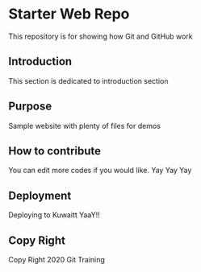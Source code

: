# Starter Web Repo

This repository is for showing how Git and GitHub work

## Introduction

This section is dedicated to introduction section

## Purpose

Sample website with plenty of files for demos

## How to contribute 

You can edit more codes if you would like. Yay Yay Yay

## Deployment
Deploying to Kuwaitt YaaY!!

## Copy Right
Copy Right 2020 Git Training